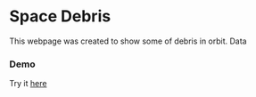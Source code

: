  # Space Debris
 
 This webpage was created to show some of debris in orbit.
 Data 
 
 
 
 ### Demo
 Try it <a href="https://chiara2804.github.io/Space-Debris/">here</a>

 
